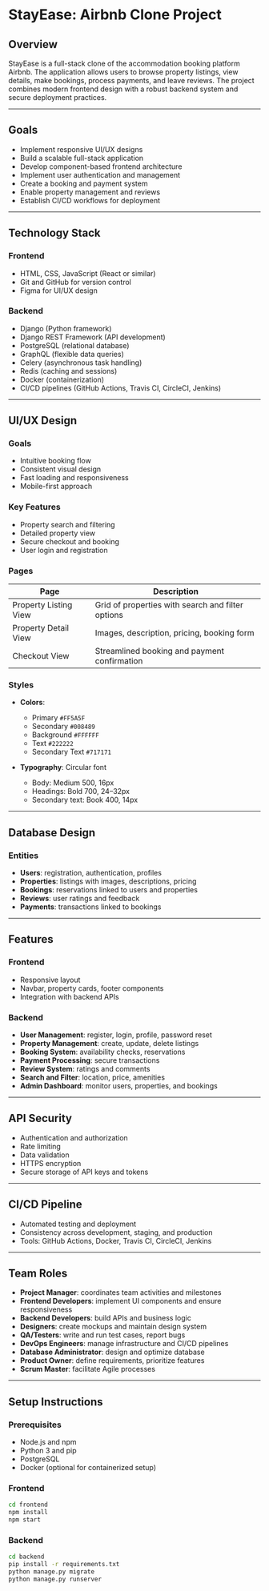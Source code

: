 # StayEase: Airbnb Clone Project

## Overview
StayEase is a full-stack clone of the accommodation booking platform Airbnb. The application allows users to browse property listings, view details, make bookings, process payments, and leave reviews. The project combines modern frontend design with a robust backend system and secure deployment practices.

---

## Goals
- Implement responsive UI/UX designs  
- Build a scalable full-stack application  
- Develop component-based frontend architecture  
- Implement user authentication and management  
- Create a booking and payment system  
- Enable property management and reviews  
- Establish CI/CD workflows for deployment  

---

## Technology Stack

### Frontend
- HTML, CSS, JavaScript (React or similar)  
- Git and GitHub for version control  
- Figma for UI/UX design  

### Backend
- Django (Python framework)  
- Django REST Framework (API development)  
- PostgreSQL (relational database)  
- GraphQL (flexible data queries)  
- Celery (asynchronous task handling)  
- Redis (caching and sessions)  
- Docker (containerization)  
- CI/CD pipelines (GitHub Actions, Travis CI, CircleCI, Jenkins)  

---

## UI/UX Design

### Goals
- Intuitive booking flow  
- Consistent visual design  
- Fast loading and responsiveness  
- Mobile-first approach  

### Key Features
- Property search and filtering  
- Detailed property view  
- Secure checkout and booking  
- User login and registration  

### Pages
| Page                  | Description                                                                 |
|-----------------------|-----------------------------------------------------------------------------|
| Property Listing View | Grid of properties with search and filter options                           |
| Property Detail View  | Images, description, pricing, booking form                                  |
| Checkout View         | Streamlined booking and payment confirmation                                |

### Styles
- **Colors**:  
  - Primary `#FF5A5F`  
  - Secondary `#008489`  
  - Background `#FFFFFF`  
  - Text `#222222`  
  - Secondary Text `#717171`  

- **Typography**: Circular font  
  - Body: Medium 500, 16px  
  - Headings: Bold 700, 24–32px  
  - Secondary text: Book 400, 14px  

---

## Database Design

### Entities
- **Users**: registration, authentication, profiles  
- **Properties**: listings with images, descriptions, pricing  
- **Bookings**: reservations linked to users and properties  
- **Reviews**: user ratings and feedback  
- **Payments**: transactions linked to bookings  

---

## Features

### Frontend
- Responsive layout  
- Navbar, property cards, footer components  
- Integration with backend APIs  

### Backend
- **User Management**: register, login, profile, password reset  
- **Property Management**: create, update, delete listings  
- **Booking System**: availability checks, reservations  
- **Payment Processing**: secure transactions  
- **Review System**: ratings and comments  
- **Search and Filter**: location, price, amenities  
- **Admin Dashboard**: monitor users, properties, and bookings  

---

## API Security
- Authentication and authorization  
- Rate limiting  
- Data validation  
- HTTPS encryption  
- Secure storage of API keys and tokens  

---

## CI/CD Pipeline
- Automated testing and deployment  
- Consistency across development, staging, and production  
- Tools: GitHub Actions, Docker, Travis CI, CircleCI, Jenkins  

---

## Team Roles

- **Project Manager**: coordinates team activities and milestones  
- **Frontend Developers**: implement UI components and ensure responsiveness  
- **Backend Developers**: build APIs and business logic  
- **Designers**: create mockups and maintain design system  
- **QA/Testers**: write and run test cases, report bugs  
- **DevOps Engineers**: manage infrastructure and CI/CD pipelines  
- **Database Administrator**: design and optimize database  
- **Product Owner**: define requirements, prioritize features  
- **Scrum Master**: facilitate Agile processes  

---

## Setup Instructions

### Prerequisites
- Node.js and npm  
- Python 3 and pip  
- PostgreSQL  
- Docker (optional for containerized setup)  

### Frontend
```bash
cd frontend
npm install
npm start
```

### Backend
```bash
cd backend
pip install -r requirements.txt
python manage.py migrate
python manage.py runserver
```


